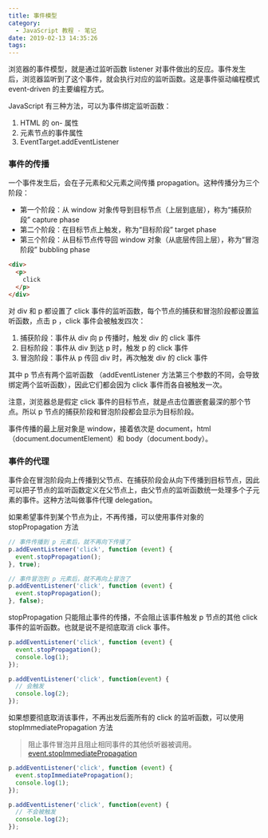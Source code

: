 ```yaml
---
title: 事件模型
category:
  - JavaScript 教程 - 笔记
date: 2019-02-13 14:35:26
tags:
---
```



浏览器的事件模型，就是通过监听函数 listener 对事件做出的反应。事件发生后，浏览器监听到了这个事件，就会执行对应的监听函数。这是事件驱动编程模式 event-driven 的主要编程方式。

JavaScript 有三种方法，可以为事件绑定监听函数：

1. HTML 的 on- 属性
2. 元素节点的事件属性
3. EventTarget.addEventListener

### 事件的传播

一个事件发生后，会在子元素和父元素之间传播 propagation。这种传播分为三个阶段：

- 第一个阶段：从 window 对象传导到目标节点（上层到底层），称为“捕获阶段” capture phase
- 第二个阶段：在目标节点上触发，称为“目标阶段” target phase
- 第三个阶段：从目标节点传导回 window 对象（从底层传回上层），称为“冒泡阶段” bubbling phase

```html
<div>
  <p>
    click
  </p>
</div>
```

对 div 和 p 都设置了 click 事件的监听函数，每个节点的捕获和冒泡阶段都设置监听函数，点击 p ，click 事件会被触发四次：

1. 捕获阶段：事件从 div 向 p 传播时，触发 div 的 click 事件
2. 目标阶段：事件从 div 到达 p 时，触发 p 的 click 事件
3. 冒泡阶段：事件从 p 传回 div 时，再次触发 div 的 click 事件

其中 p 节点有两个监听函数 （addEventListener 方法第三个参数的不同，会导致绑定两个监听函数），因此它们都会因为 click 事件而各自被触发一次。

注意，浏览器总是假定 click 事件的目标节点，就是点击位置嵌套最深的那个节点。所以 p 节点的捕获阶段和冒泡阶段都会显示为目标阶段。

事件传播的最上层对象是 window，接着依次是 document，html（document.documentElement）和 body（document.body）。

### 事件的代理

事件会在冒泡阶段向上传播到父节点、在捕获阶段会从向下传播到目标节点，因此可以把子节点的监听函数定义在父节点上，由父节点的监听函数统一处理多个子元素的事件。这种方法叫做事件代理 delegation。

如果希望事件到某个节点为止，不再传播，可以使用事件对象的 stopPropagation 方法

```js
// 事件传播到 p 元素后，就不再向下传播了
p.addEventListener('click', function (event) {
  event.stopPropagation();
}, true);

// 事件冒泡到 p 元素后，就不再向上冒泡了
p.addEventListener('click', function (event) {
  event.stopPropagation();
}, false);
```

stopPropagation 只能阻止事件的传播，不会阻止该事件触发 p 节点的其他 click 事件的监听函数。也就是说不是彻底取消 click 事件。

```js
p.addEventListener('click', function (event) {
  event.stopPropagation();
  console.log(1);
});

p.addEventListener('click', function(event) {
  // 会触发
  console.log(2);
});
```

如果想要彻底取消该事件，不再出发后面所有的 click 的监听函数，可以使用 stopImmediatePropagation 方法

> 阻止事件冒泡并且阻止相同事件的其他侦听器被调用。[event.stopImmediatePropagation](https://developer.mozilla.org/zh-CN/docs/Web/API/Event/stopImmediatePropagation)

```js
p.addEventListener('click', function (event) {
  event.stopImmediatePropagation();
  console.log(1);
});

p.addEventListener('click', function(event) {
  // 不会被触发
  console.log(2);
});
```

